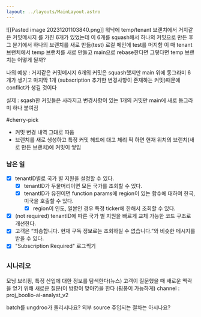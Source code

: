 ```yaml
---
layout: ../layouts/MainLayout.astro
---
```


![[Pasted image 20231201103840.png]]
워낙에 temp/tenant 브랜치에서 거지같은 커밋메시지 를 가진 6개가 있었는데 이 6개를 squash해서 하나의 커밋으로 만든 후 그 분기에서 하나의 브랜치를 새로 만듦(test)
로컬 메인에 test를 머지함
이 때 tenant 브랜치에서 temp 브랜치를 새로 만들고 main으로 rebase한다면 그렇다면 temp 브랜치는 어떻게 될까?

나의 예상 : 거지같은 커밋메시지 6개의 커밋은 squash했지만 main 위에 동그라미 6개가 생기고 마지막 1개 (subscription 추가한 변경사항이 존재하는 커밋)때문에 conflict가 생길 것이다

실제 : sqash한 커밋들은 사라지고 변경사항이 있는 1개의 커밋만 main에 새로 동그라미 하나 붙여짐


#cherry-pick
- 커밋 변경 내역 그대로 따옴
- 브랜치를 새로 생성하고 특정 커밋 헤드에 대고 체리 픽 하면 현재 위치의 브랜치(새로 만든 브랜치)에 커밋이 쌓임



### 남은 일
- [x] tenantID별로 국가 별 지원을 설정할 수 있다. 
	- [x] tenantID가 두물머리이면 모든 국가를 조회할 수 있다.
	- [x] tenantID가 유진이면 function params에 region이 있는 함수에 대하여 한국, 미국을 호출할 수 있다.
		- [x] region이 인도, 일본인 경우 특정 ticker에 한해서 조회할 수 있다.

- [x] (not required) tenantID에 따른 국가 별 지원을 빠르게 교체 가능한 코드 구조로 개선한다.
- [x] 고객은 “죄송합니다. 현재 구독 정보로는 조회하실 수 없습니다.”와 비슷한 메시지를 받을 수 있다.
- [x] "Subscription Required" 로그찍기 

## `시나리오`
모닝 브리핑, 특정 산업에 대한 정보를 탐색한다(뉴스)
고객이 질문했을 때 새로운 맥락을 얻기 위해 새로운 질문(이 방향이 맞아?)을 한다 (핑퐁이 가능하게)
channel : proj_boolio-ai-analyst_v2

batch를 ungdroo가 돌리시나요?
외부 source 주입되는 절차는 아시나요?


